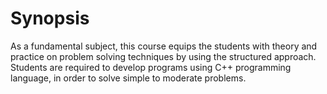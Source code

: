 # Synopsis 
As a fundamental subject, this course equips the students with theory and practice on problem solving techniques by using the structured approach. Students are required to develop programs using C++ programming language, in order to solve simple to moderate problems.
